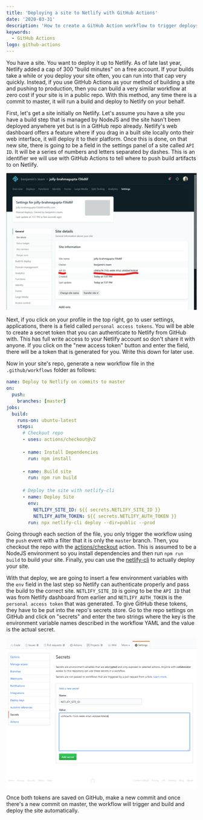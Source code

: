 ```yaml
---
title: 'Deploying a site to Netlify with GitHub Actions'
date: '2020-03-31'
description: 'How to create a GitHub Action workflow to trigger deploys to Netlify whenever a commit to master is made'
keywords:
  - GitHub Actions
logo: github-actions
---
```


You have a site. You want to deploy it up to Netlify. As of late last year, Netlify added a cap of 300 "build minutes" on a free account. If your builds take a while or you deploy your site often, you can run into that cap very quickly. Instead, if you use GitHub Actions as your method of building a site and pushing to production, then you can build a very similar workflow at zero cost if your site is in a public repo. With this method, any time there is a commit to master, it will run a build and deploy to Netlify on your behalf.

First, let's get a site initially on Netlify. Let's assume you have a site you have a build step that is managed by NodeJS and the site hasn't been deployed anywhere yet but is in a GitHub repo already. Netlify's web dashboard offers a feature where if you drag in a built site locally onto their web interface, it will deploy it to their platform. Once this is done, on that new site, there is going to be a field in the settings panel of a site called `API ID`. It will be a series of numbers and letters separated by dashes. This is an identifier we will use with GitHub Actions to tell where to push build artifacts to on Netlify.

![Netlify API ID in Netlify dashboard](./netlify-site-id.png)

Next, if you click on your profile in the top right, go to user settings, applications, there is a field called `personal access tokens`. You will be able to create a secret token that you can authenticate to Netlify from GitHub with. This has full write access to your Netlify account so don't share it with anyone. If you click on the "new access token" button and enter the field, there will be a token that is generated for you. Write this down for later use.

Now in your site's repo, generate a new workflow file in the `.github/workflows` folder as follows:

```yaml title=.github/workflows/deploy-on-push.yml
name: Deploy to Netlify on commits to master
on:
  push:
    branches: [master]
jobs:
  build:
    runs-on: ubuntu-latest
    steps:
      # Checkout repo
      - uses: actions/checkout@v2

      - name: Install Dependencies
        run: npm install

      - name: Build site
        run: npm run build

      # Deploy the site with netlify-cli
      - name: Deploy Site
        env:
          NETLIFY_SITE_ID: ${{ secrets.NETLIFY_SITE_ID }}
          NETLIFY_AUTH_TOKEN: ${{ secrets.NETLIFY_AUTH_TOKEN }}
        run: npx netlify-cli deploy --dir=public --prod
```

Going through each section of the file, you only trigger the workflow using the `push` event with a filter that it is only the `master` branch. Then, you checkout the repo with the [actions/checkout](https://github.com/actions/checkout) action. This is assumed to be a NodeJS environment so you install dependencies and then run `npm run build` to build your site. Finally, you can use the [netlify-cli](https://www.npmjs.com/package/netlify-cli) to actually deploy your site.

With that deploy, we are going to insert a few environment variables with the `env` field in the last step so Netlify can authenticate properly and pass the build to the correct site. `NETLIFY_SITE_ID` is going to be the `API ID` that was from Netlify dashboard from earlier and `NETLIFY_AUTH_TOKEN` is the `personal access token` that was generated. To give GitHub these tokens, they have to be put into the repo's secrets store. Go to the repo settings on GitHub and click on "secrets" and enter the two strings where the key is the environment variable names described in the workflow YAML and the value is the actual secret.

![Entering Site ID into GitHub Secrets](./secret-editor.png)

Once both tokens are saved on GitHub, make a new commit and once there's a new commit on master, the workflow will trigger and build and deploy the site automatically.
